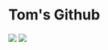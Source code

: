 #  Tom's Github

<img align="center" src="https://github-readme-stats.vercel.app/api/pin/?username=tomster12&repo=github-readme-stats" />
  
<img align="center" src="https://github-readme-stats.vercel.app/api/pin/?username=tomster12&repo=convoychat" />

